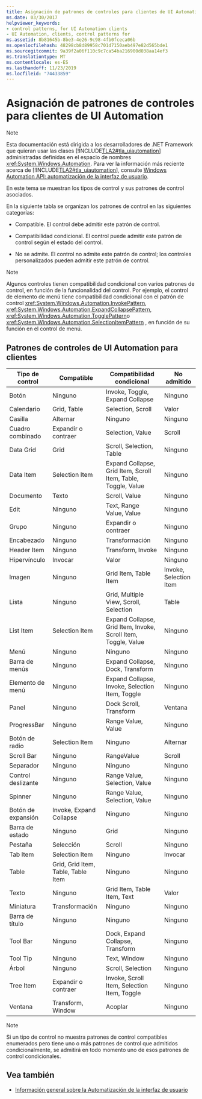 ```yaml
---
title: Asignación de patrones de controles para clientes de UI Automation
ms.date: 03/30/2017
helpviewer_keywords:
- control patterns, for UI Automation clients
- UI Automation, clients, control patterns for
ms.assetid: 8b81645b-8be3-4e26-9c98-4fb0fceca06b
ms.openlocfilehash: 48298cb8d89958c701d7150aeb497e82d565bde1
ms.sourcegitcommit: 9a39f2a06f110c9c7ca54ba216900d038aa14ef3
ms.translationtype: MT
ms.contentlocale: es-ES
ms.lasthandoff: 11/23/2019
ms.locfileid: "74433859"
---
```

# <a name="control-pattern-mapping-for-ui-automation-clients"></a>Asignación de patrones de controles para clientes de UI Automation
> [!NOTE]
> Esta documentación está dirigida a los desarrolladores de .NET Framework que quieran usar las clases [!INCLUDE[TLA2#tla_uiautomation](../../../includes/tla2sharptla-uiautomation-md.md)] administradas definidas en el espacio de nombres <xref:System.Windows.Automation>. Para ver la información más reciente acerca de [!INCLUDE[TLA2#tla_uiautomation](../../../includes/tla2sharptla-uiautomation-md.md)], consulte [Windows Automation API: automatización de la interfaz de usuario](/windows/win32/winauto/entry-uiauto-win32).  
  
 En este tema se muestran los tipos de control y sus patrones de control asociados.  
  
 En la siguiente tabla se organizan los patrones de control en las siguientes categorías:  
  
- Compatible. El control debe admitir este patrón de control.  
  
- Compatibilidad condicional. El control puede admitir este patrón de control según el estado del control.  
  
- No se admite. El control no admite este patrón de control; los controles personalizados pueden admitir este patrón de control.  
  
> [!NOTE]
> Algunos controles tienen compatibilidad condicional con varios patrones de control, en función de la funcionalidad del control. Por ejemplo, el control de elemento de menú tiene compatibilidad condicional con el patrón de control <xref:System.Windows.Automation.InvokePattern>, <xref:System.Windows.Automation.ExpandCollapsePattern>, <xref:System.Windows.Automation.TogglePattern>o <xref:System.Windows.Automation.SelectionItemPattern> , en función de su función en el control de menú.  
  
<a name="control_mapping_clients"></a>   
## <a name="ui-automation-control-patterns-for-clients"></a>Patrones de controles de UI Automation para clientes  
  
|Tipo de control|Compatible|Compatibilidad condicional|No admitido|  
|------------------|---------------|-------------------------|-------------------|  
|Botón|Ninguno|Invoke, Toggle, Expand Collapse|Ninguno|  
|Calendario|Grid, Table|Selection, Scroll|Valor|  
|Casilla|Alternar|Ninguno|Ninguno|  
|Cuadro combinado|Expandir o contraer|Selection, Value|Scroll|  
|Data Grid|Grid|Scroll, Selection, Table|Ninguno|  
|Data Item|Selection Item|Expand Collapse, Grid Item, Scroll Item, Table, Toggle, Value|Ninguno|  
|Documento|Texto|Scroll, Value|Ninguno|  
|Edit|Ninguno|Text, Range Value, Value|Ninguno|  
|Grupo|Ninguno|Expandir o contraer|Ninguno|  
|Encabezado|Ninguno|Transformación|Ninguno|  
|Header Item|Ninguno|Transform, Invoke|Ninguno|  
|Hipervínculo|Invocar|Valor|Ninguno|  
|Imagen|Ninguno|Grid Item, Table Item|Invoke, Selection Item|  
|Lista|Ninguno|Grid, Multiple View, Scroll, Selection|Table|  
|List Item|Selection Item|Expand Collapse, Grid Item, Invoke, Scroll Item, Toggle, Value|Ninguno|  
|Menú|Ninguno|Ninguno|Ninguno|  
|Barra de menús|Ninguno|Expand Collapse, Dock, Transform|Ninguno|  
|Elemento de menú|Ninguno|Expand Collapse, Invoke, Selection Item, Toggle|Ninguno|  
|Panel|Ninguno|Dock Scroll, Transform|Ventana|  
|ProgressBar|Ninguno|Range Value, Value|Ninguno|  
|Botón de radio|Selection Item|Ninguno|Alternar|  
|Scroll Bar|Ninguno|RangeValue|Scroll|  
|Separador|Ninguno|Ninguno|Ninguno|  
|Control deslizante|Ninguno|Range Value, Selection, Value|Ninguno|  
|Spinner|Ninguno|Range Value, Selection, Value|Ninguno|  
|Botón de expansión|Invoke, Expand Collapse|Ninguno|Ninguno|  
|Barra de estado|Ninguno|Grid|Ninguno|  
|Pestaña|Selección|Scroll|Ninguno|  
|Tab Item|Selection Item|Ninguno|Invocar|  
|Table|Grid, Grid Item, Table, Table Item|Ninguno|Ninguno|  
|Texto|Ninguno|Grid Item, Table Item, Text|Valor|  
|Miniatura|Transformación|Ninguno|Ninguno|  
|Barra de título|Ninguno|Ninguno|Ninguno|  
|Tool Bar|Ninguno|Dock, Expand Collapse, Transform|Ninguno|  
|Tool Tip|Ninguno|Text, Window|Ninguno|  
|Árbol|Ninguno|Scroll, Selection|Ninguno|  
|Tree Item|Expandir o contraer|Invoke, Scroll Item, Selection Item, Toggle|Ninguno|  
|Ventana|Transform, Window|Acoplar|Ninguno|  
  
> [!NOTE]
> Si un tipo de control no muestra patrones de control compatibles enumerados pero tiene uno o más patrones de control que admitidos condicionalmente, se admitirá en todo momento uno de esos patrones de control condicionales.  
  
## <a name="see-also"></a>Vea también

- [Información general sobre la Automatización de la interfaz de usuario](ui-automation-overview.md)
